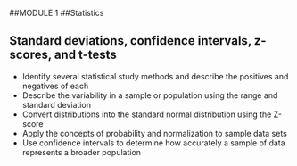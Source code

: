 ##MODULE 1
##Statistics
## Standard deviations, confidence intervals, z-scores, and t-tests

* Identify several statistical study methods and describe the positives and negatives of each
* Describe the variability in a sample or population using the range and standard deviation
* Convert distributions into the standard normal distribution using the Z-score
* Apply the concepts of probability and normalization to sample data sets
* Use confidence intervals to determine how accurately a sample of data represents a broader population
